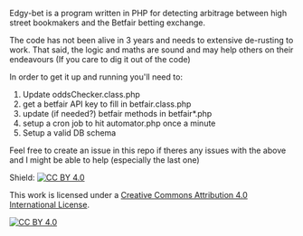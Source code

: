 Edgy-bet is a program written in PHP for detecting arbitrage between high street bookmakers and the Betfair betting exchange.


The code has not been alive in 3 years and needs to extensive de-rusting to work.
That said, the logic and maths are sound and may help others on their endeavours (If you care to dig it out of the code)

In order to get it up and running you'll need to:

1) Update oddsChecker.class.php
2) get a betfair API key to fill in betfair.class.php
3) update (if needed?) betfair methods in betfair*.php
4) setup a cron job to hit automator.php once a minute
5) Setup a valid DB schema

Feel free to create an issue in this repo if theres any issues with the above and I might be able to help (especially the last one)


Shield: [![CC BY 4.0][cc-by-shield]][cc-by]

This work is licensed under a
[Creative Commons Attribution 4.0 International License][cc-by].

[![CC BY 4.0][cc-by-image]][cc-by]

[cc-by]: http://creativecommons.org/licenses/by/4.0/
[cc-by-image]: https://i.creativecommons.org/l/by/4.0/88x31.png
[cc-by-shield]: https://img.shields.io/badge/License-CC%20BY%204.0-lightgrey.svg
